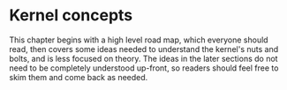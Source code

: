 
# Kernel concepts

This chapter begins with a high level road map, which everyone should read, then covers some ideas needed to understand the kernel's nuts and bolts, and is less focused on theory. The ideas in the later sections do not need to be completely understood up-front, so readers should feel free to skim them and come back as needed.
